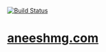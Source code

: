 [![Build Status](https://travis-ci.org/aneeshmg/aneeshmg.com.svg?branch=master)](https://travis-ci.org/aneeshmg/aneeshmg.com)

# [aneeshmg.com](http://aneeshmg.com)
